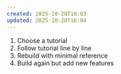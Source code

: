 ```yaml
---
created: 2025-10-20T16:03
updated: 2025-10-20T16:04
---
```

1. Choose a tutorial
2. Follow tutorial line by line
3. Rebuild with minimal reference
4. Build again but add new features